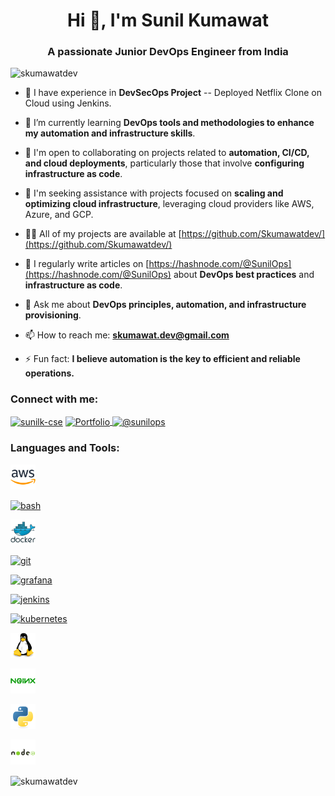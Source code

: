 <h1 align="center">Hi 👋, I'm Sunil Kumawat</h1>
<h3 align="center">A passionate Junior DevOps Engineer from India</h3>

<p align="left"> <img src="https://komarev.com/ghpvc/?username=skumawatdev&label=Profile%20views&color=0e75b6&style=flat" alt="skumawatdev" /> </p>

- 🔭 I have experience in **DevSecOps Project** -- Deployed Netflix Clone on Cloud using Jenkins.

- 🌱 I’m currently learning **DevOps tools and methodologies to enhance my automation and infrastructure skills**.

- 👯 I'm open to collaborating on projects related to **automation, CI/CD, and cloud deployments**, particularly those that involve **configuring infrastructure as code**.

- 🤝 I'm seeking assistance with projects focused on **scaling and optimizing cloud infrastructure**, leveraging cloud providers like AWS, Azure, and GCP.

- 👨‍💻 All of my projects are available at [https://github.com/Skumawatdev/](https://github.com/Skumawatdev/)

- 📝 I regularly write articles on [https://hashnode.com/@SunilOps](https://hashnode.com/@SunilOps) about **DevOps best practices** and **infrastructure as code**.

- 💬 Ask me about **DevOps principles, automation, and infrastructure provisioning**.

- 📫 How to reach me: **skumawat.dev@gmail.com**

- ⚡ Fun fact: **I believe automation is the key to efficient and reliable operations.**

<h3 align="left">Connect with me:</h3>
<p align="left">
<a href="https://linkedin.com/in/sunilk-cse" target="blank"><img align="center" src="https://raw.githubusercontent.com/rahuldkjain/github-profile-readme-generator/master/src/images/icons/Social/linked-in-alt.svg" alt="sunilk-cse" height="30" width="40" /></a>
  
<a href="https://portfolio-website-lyart-one.vercel.app" target="blank">
    <img align="center" src="https://www.google.com/url?sa=i&url=https%3A%2F%2Fwww.flaticon.com%2Ffree-icon%2Fportfolio_726056&psig=AOvVaw0skXRJNzs8BbQDjQfbSlG3&ust=1699162859083000&source=images&cd=vfe&ved=0CBIQjRxqFwoTCOiLnpnRqYIDFQAAAAAdAAAAABAE" alt="Portfolio" height="30" width="40" />
</a>
  <a href="https://hashnode.com/@sunilops" target="blank"><img align="center" src="https://raw.githubusercontent.com/rahuldkjain/github-profile-readme-generator/master/src/images/icons/Social/hashnode.svg" alt="@sunilops" height="30" width="40" /></a>
</p>

<h3 align="left">Languages and Tools:</h3>
<p align="left"> 
  
<a href="https://aws.amazon.com" target="_blank" rel="noreferrer"> <img src="https://raw.githubusercontent.com/devicons/devicon/master/icons/amazonwebservices/amazonwebservices-original-wordmark.svg" alt="aws" width="40" height="40"/> </a> 

<a href="https://www.gnu.org/software/bash/" target="_blank" rel="noreferrer"> <img src="https://www.vectorlogo.zone/logos/gnu_bash/gnu_bash-icon.svg" alt="bash" width="40" height="40"/> </a>


<a href="https://www.docker.com/" target="_blank" rel="noreferrer"> <img src="https://raw.githubusercontent.com/devicons/devicon/master/icons/docker/docker-original-wordmark.svg" alt="docker" width="40" height="40"/> </a> 

<a href="https://git-scm.com/" target="_blank" rel="noreferrer"> <img src="https://www.vectorlogo.zone/logos/git-scm/git-scm-icon.svg" alt="git" width="40" height="40"/> </a>


<a href="https://grafana.com" target="_blank" rel="noreferrer"> <img src="https://www.vectorlogo.zone/logos/grafana/grafana-icon.svg" alt="grafana" width="40" height="40"/> </a> 


<a href="https://www.jenkins.io" target="_blank" rel="noreferrer"> <img src="https://www.vectorlogo.zone/logos/jenkins/jenkins-icon.svg" alt="jenkins" width="40" height="40"/> </a> 

<a href="https://kubernetes.io" target="_blank" rel="noreferrer"> <img src="https://www.vectorlogo.zone/logos/kubernetes/kubernetes-icon.svg" alt="kubernetes" width="40" height="40"/> </a> 

<a href="https://www.linux.org/" target="_blank" rel="noreferrer"> <img src="https://raw.githubusercontent.com/devicons/devicon/master/icons/linux/linux-original.svg" alt="linux" width="40" height="40"/> </a> 


<a href="https://www.nginx.com" target="_blank" rel="noreferrer"> <img src="https://raw.githubusercontent.com/devicons/devicon/master/icons/nginx/nginx-original.svg" alt="nginx" width="40" height="40"/> </a> 


<a href="https://www.python.org" target="_blank" rel="noreferrer"> <img src="https://raw.githubusercontent.com/devicons/devicon/master/icons/python/python-original.svg" alt="python" width="40" height="40"/> </a>  

<a href="https://nodejs.org" target="_blank" rel="noreferrer"> <img src="https://raw.githubusercontent.com/devicons/devicon/master/icons/nodejs/nodejs-original-wordmark.svg" alt="nodejs" width="40" height="40"/> </a> 

</p>

<p><img align="center" src="https://github-readme-stats.vercel.app/api/top-langs?username=skumawatdev&show_icons=true&locale=en&layout=compact" alt="skumawatdev" /></p>

